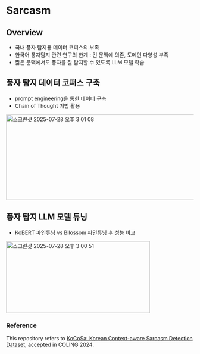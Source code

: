 # Sarcasm

## Overview
- 국내 풍자 탐지용 데이터 코퍼스의 부족
- 한국어 풍자탐지 관련 연구의 한계 : 긴 문맥에 의존, 도메인 다양성 부족
- 짧은 문맥에서도 풍자를 잘 탐지할 수 있도록 LLM 모델 학습

## 풍자 탐지 데이터 코퍼스 구축
- prompt engineering을 통한 데이터 구축
- Chain of Thought 기법 활용
<img width="603" height="229" alt="스크린샷 2025-07-28 오후 3 01 08" src="https://github.com/user-attachments/assets/e85599df-16b1-43f7-a19f-5413976c84d2" />

## 풍자 탐지 LLM 모델 튜닝
- KoBERT 파인튜닝 vs Bllossom 파인튜닝 후 성능 비교
<img width="386" height="193" alt="스크린샷 2025-07-28 오후 3 00 51" src="https://github.com/user-attachments/assets/8f5b6c98-9af2-433c-997a-2f3f842e5125" />

### Reference
This repository refers to [KoCoSa: Korean Context-aware Sarcasm Detection Dataset](https://github.com/Yu-billie/KoCoSa_sarcasm_detection), accepted in COLING 2024.
